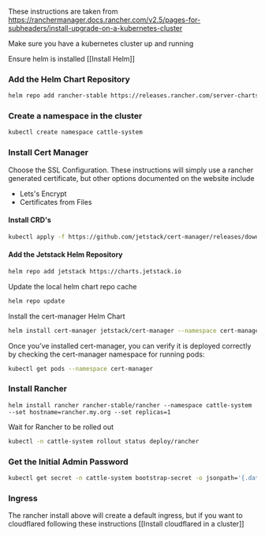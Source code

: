 These instructions are taken from https://ranchermanager.docs.rancher.com/v2.5/pages-for-subheaders/install-upgrade-on-a-kubernetes-cluster

Make sure you have a kubernetes cluster up and running

Ensure helm is installed [[Install Helm]]

### Add the Helm Chart Repository

```bash
helm repo add rancher-stable https://releases.rancher.com/server-charts/stable
```

### Create a namespace in the cluster

```bash
kubectl create namespace cattle-system
```

### Install Cert Manager
Choose the SSL Configuration. These instructions will simply use a rancher generated certificate, but other options documented on the website include
* Lets's Encrypt
* Certificates from Files

#### Install CRD's
```bash
kubectl apply -f https://github.com/jetstack/cert-manager/releases/download/v1.5.1/cert-manager.crds.yaml

```

#### Add the Jetstack Helm Repository

```bash
helm repo add jetstack https://charts.jetstack.io
```

Update the local helm chart repo cache

```bash
helm repo update
```

Install the cert-manager Helm Chart
```bash
helm install cert-manager jetstack/cert-manager --namespace cert-manager --create-namespace --version v1.5.1
```

Once you’ve installed cert-manager, you can verify it is deployed correctly by checking the cert-manager namespace for running pods:

```bash
kubectl get pods --namespace cert-manager
```

### Install Rancher
```
helm install rancher rancher-stable/rancher --namespace cattle-system --set hostname=rancher.my.org --set replicas=1
```

Wait for Rancher to be rolled out
```bash
kubectl -n cattle-system rollout status deploy/rancher
```

### Get the Initial Admin Password
```bash
kubectl get secret -n cattle-system bootstrap-secret -o jsonpath='{.data.bootstrapPassword}' | base64 --decode
```


### Ingress
The rancher install above will create a default ingress, but if you want to cloudflared following these instructions [[Install cloudflared in a cluster]]
